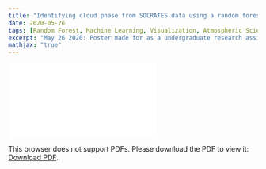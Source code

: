 ```yaml
---
title: "Identifying cloud phase from SOCRATES data using a random forest classification model"
date: 2020-05-26
tags: [Random Forest, Machine Learning, Visualization, Atmospheric Sciences]
excerpt: "May 26 2020: Poster made for as a undergraduate research assitant with the UW Atmospheric Sciences Department"
mathjax: "true"
---
```


<object data="/images/SymposiumPoster.pdf" type="application/pdf" width="700px" height="500px">
    <embed src="/images/SymposiumPoster.pdf">
        <p>This browser does not support PDFs. Please download the PDF to view it: <a href="http://yoursite.com/the.pdf">Download PDF</a>.</p>
    </embed>
</object>
